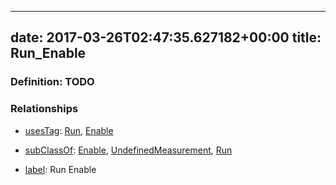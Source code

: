 
---
date: 2017-03-26T02:47:35.627182+00:00
title: Run_Enable
---
### Definition: TODO

### Relationships

* [usesTag](https://brickschema.org/schema/1.0/BrickFrame#usesTag): [Run](https://brickschema.org/schema/1.0/BrickTag#Run), [Enable](https://brickschema.org/schema/1.0/BrickTag#Enable)

* [subClassOf](http://www.w3.org/2000/01/rdf-schema#subClassOf): [Enable](https://brickschema.org/schema/1.0/Brick#Enable), [UndefinedMeasurement](https://brickschema.org/schema/1.0/Brick#UndefinedMeasurement), [Run](https://brickschema.org/schema/1.0/Brick#Run)

* [label](http://www.w3.org/2000/01/rdf-schema#label): Run Enable
